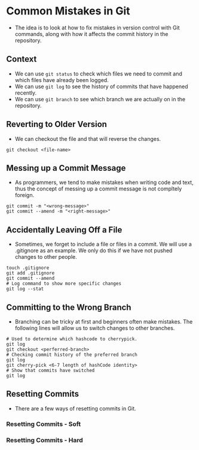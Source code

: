 # Common Mistakes in Git

- The idea is to look at how to fix mistakes in version control with Git commands, along with how it affects the commit history in the repository. 

## Context

- We can use ```git status``` to check which files we need to commit and which files have already been logged. 
- We can use ```git log``` to see the history of commits that have happened recently. 
- We can use ```git branch``` to see which branch we are actually on in the repository. 

## Reverting to Older Version

- We can checkout the file and that will reverse the changes. 
```shell
git checkout <file-name>
```
## Messing up a Commit Message

- As programmers, we tend to make mistakes when writing code and text, thus the concept of messing up a commit message is not compltely foreign.
```shell
git commit -m "<wrong-message>"
git commit --amend -m "<right-message>"
```

## Accidentally Leaving Off a File

- Sometimes, we forget to include a file or files in a commit. We will use a .gitignore as an example. We only do this if we have not pushed changes to other people. 
```shell
touch .gitignore
git add .gitignore
git commit --amend
# Log command to show more specific changes
git log --stat
```

## Committing to the Wrong Branch

- Branching can be tricky at first and beginners often make mistakes. The following lines will allow us to switch changes to other branches.
```shell
# Used to determine which hashcode to cherrypick. 
git log
git checkout <perferred-branch>
# Checking commit history of the preferred branch
git log
git cherry-pick <6-7 length of hashCode identity>
# Show that commits have switched
git log
```

## Resetting Commits

- There are a few ways of resetting commits in Git. 

### Resetting Commits - Soft

### Resetting Commits - Hard
